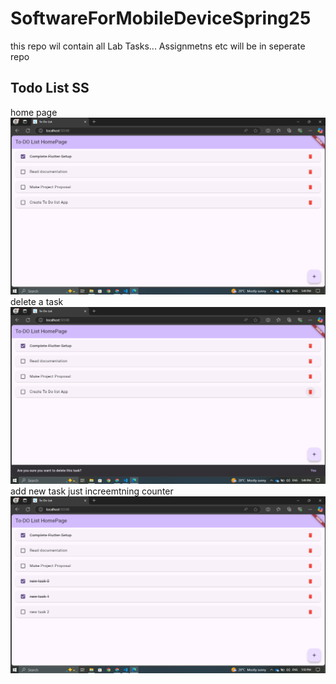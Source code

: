 # SoftwareForMobileDeviceSpring25
this repo wil contain all Lab Tasks... Assignmetns etc will be in seperate repo


## Todo List SS

home page
![alt text](image.png)
delete a task
![alt text](image-1.png)
add new task just increemtning counter
![alt text](image-2.png)
